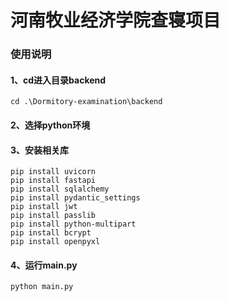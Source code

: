 # 河南牧业经济学院查寝项目
### 使用说明

#### 1、cd进入目录backend
```
cd .\Dormitory-examination\backend
```
#### 2、选择python环境
#### 3、安装相关库
```
pip install uvicorn
pip install fastapi
pip install sqlalchemy
pip install pydantic_settings
pip install jwt
pip install passlib
pip install python-multipart
pip install bcrypt
pip install openpyxl
```

#### 4、运行main.py
```
python main.py
```

